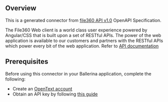 ## Overview
This is a generated connector from [file360 API v1.0](https://developer.opentext.com/apis/ebc5860f-3e04-4d1b-a8be-b2683738c701/File360) OpenAPI Specification.

The File360 Web client is a world class user experience powered by Angular/CSS that is built upon a set of RESTful APIs. The power of the web application is available to our customers and partners with the RESTful APIs which power every bit of the web application. Refer to [API documentation](https://developer.opentext.com/apis/ebc5860f-3e04-4d1b-a8be-b2683738c701/File360)

## Prerequisites
Before using this connector in your Ballerina application, complete the following:

* Create an [OpenText account](https://login.opentext.com/register) 
* Obtain an API key by following [this guide](https://developer.opentext.com/resources/documentation/Store%20and%20Manage/58b75479174da8d035260ed4c3c4c561/page/2)